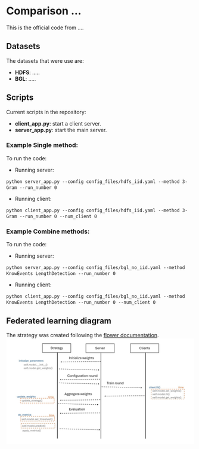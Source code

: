 # Comparison ...

This is the official code from ....

## Datasets
The datasets that were use are:

*   **HDFS**: .....
*   **BGL**: .....

## Scripts
Current scripts in the repository:
*   **client_app.py**: start a client server.
*   **server_app.py**: start the main server.

### Example Single method:
To run the code:
- Running server:
```
python server_app.py --config config_files/hdfs_iid.yaml --method 3-Gram --run_number 0
```
- Running client:
```
python client_app.py --config config_files/hdfs_iid.yaml --method 3-Gram --run_number 0 --num_client 0
```

### Example Combine methods:
To run the code:
- Running server:
```
python server_app.py --config config_files/bgl_no_iid.yaml --method KnowEvents LengthDetection --run_number 0
```
- Running client:
```
python client_app.py --config config_files/bgl_no_iid.yaml --method KnowEvents LengthDetection --run_number 0 --num_client 0
```

## Federated learning diagram
The strategy was created following the [flower documentation](https://flower.ai/docs/framework/how-to-implement-strategies.html).
![diagram](img/diagram.jpg)